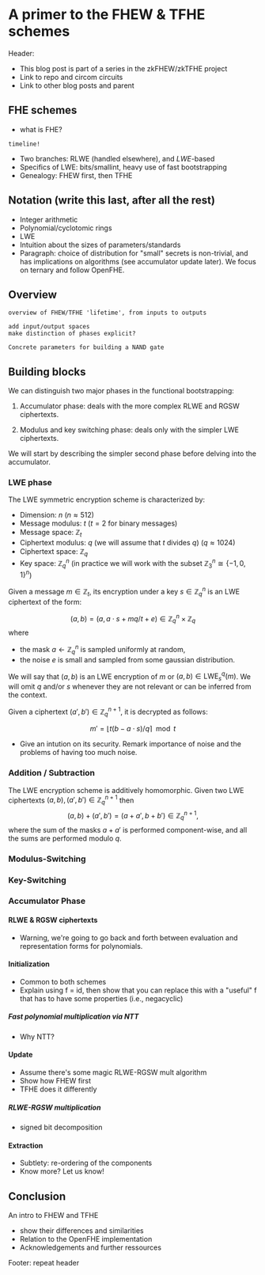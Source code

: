 # A primer to the FHEW & TFHE schemes

Header: 
- This blog post is part of a series in the zkFHEW/zkTFHE project
- Link to repo and circom circuits
- Link to other blog posts and parent

## FHE schemes
- what is FHE?

```fig
timeline!
```

- Two branches: RLWE (handled elsewhere), and _LWE_-based
- Specifics of LWE: bits/smallint, heavy use of fast bootstrapping
- Genealogy: FHEW first, then TFHE

## Notation (write this last, after all the rest)
<!-- Or add notation inline? -->
- Integer arithmetic
- Polynomial/cyclotomic rings
- LWE
- Intuition about the sizes of parameters/standards
- Paragraph: choice of distribution for "small" secrets is non-trivial, and has implications on algorithms (see accumulator update later). We focus on ternary and follow OpenFHE. 

## Overview

```fig
overview of FHEW/TFHE 'lifetime', from inputs to outputs

add input/output spaces
make distinction of phases explicit?
```

```fig
Concrete parameters for building a NAND gate
```

## Building blocks

We can distinguish two major phases in the functional bootstrapping:

1. Accumulator phase: deals with the more complex RLWE and RGSW ciphertexts.

2. Modulus and key switching phase: deals only with the simpler LWE ciphertexts.

We will start by describing the simpler second phase before delving into the accumulator.
### LWE phase

The LWE symmetric encryption scheme is characterized by:

- Dimension: $n$ ($n \approx 512$)
- Message modulus: $t$ ($t=2$ for binary messages)
- Message space: $\mathbb{Z}_t$
- Ciphertext modulus: $q$ (we will assume that $t$ divides $q$) ($q \approx 1024$)
- Ciphertext space: $\mathbb{Z}_q$
- Key space: $\mathbb{Z}_q^n$ (in practice we will work with the subset $\mathbb{Z}_3 ^n \cong \{-1,0,1\}^n$)

Given a message $m \in \mathbb{Z}_t$, its encryption under a key $s \in \mathbb{Z}_q^n$ is an LWE ciphertext of the form:

$$
    (a, b) = (a, a \cdot s + mq/t + e) \in \mathbb{Z}_q^{n} \times \mathbb{Z}_q
$$
where
- the mask $a \leftarrow \mathbb{Z}_q^n$ is sampled uniformly at random,
- the noise $e$ is small and sampled from some gaussian distribution.

We will say that $(a,b)$ is an LWE encryption of $m$ or $(a, b) \in \mathrm{LWE}_s^q(m)$. We will omit $q$ and/or $s$ whenever they are not relevant or can be inferred from the context.

Given a ciphertext $(a',b') \in \mathbb{Z}_q^{n+1}$, it is decrypted as follows:

$$
    m' = \lfloor t(b-a \cdot s)/q\rceil  \mod t
$$

- Give an intution on its security. Remark importance of noise and the problems of having too much noise.

<!-- No polynomials in the first few building blocks, only LWE ciphertexts -->

### Addition / Subtraction

The LWE encryption scheme is additively homomorphic. Given two LWE ciphertexts $(a, b), (a', b') \in \mathbb{Z}_q^{n+1}$ then
$$
    (a, b) + (a', b') = (a + a', b + b') \in \mathbb{Z}_q^{n+1},
$$
where the sum of the masks $a + a'$ is performed component-wise, and all the sums are performed modulo $q$.

### Modulus-Switching

### Key-Switching

### Accumulator Phase

#### RLWE & RGSW ciphertexts

- Warning, we're going to go back and forth between evaluation and representation forms for polynomials.
  
#### Initialization
- Common to both schemes
- Explain using f = id, then show that you can replace this with a "useful" f that has to have some properties (i.e., negacyclic)

<!-- Do we want to explain how to get a negacyclic f' from a given f -->

##### Fast polynomial multiplication via NTT
- Why NTT?

#### Update
<!-- This is where FHEW/TFHE differ -->
- Assume there's some magic RLWE-RGSW mult algorithm
- Show how FHEW first
- TFHE does it differently

<!-- We present the case for the ternary key distribution, not the binary case as for Zama, and not the general case as in Micciancio-Polyakov paper.  -->
<!-- Security of binary keys is not super well-understood, and ternary is a "safe" choice of distribution.  -->


##### RLWE-RGSW multiplication
- signed bit decomposition

<!-- How does TFHE using a single signed decomp fit here? Or elsewhere? -->

#### Extraction
- Subtlety: re-ordering of the components
- Know more? Let us know!


## Conclusion

An intro to FHEW and TFHE
- show their differences and similarities
- Relation to the OpenFHE implementation
- Acknowledgements and further ressources
  
Footer: repeat header

